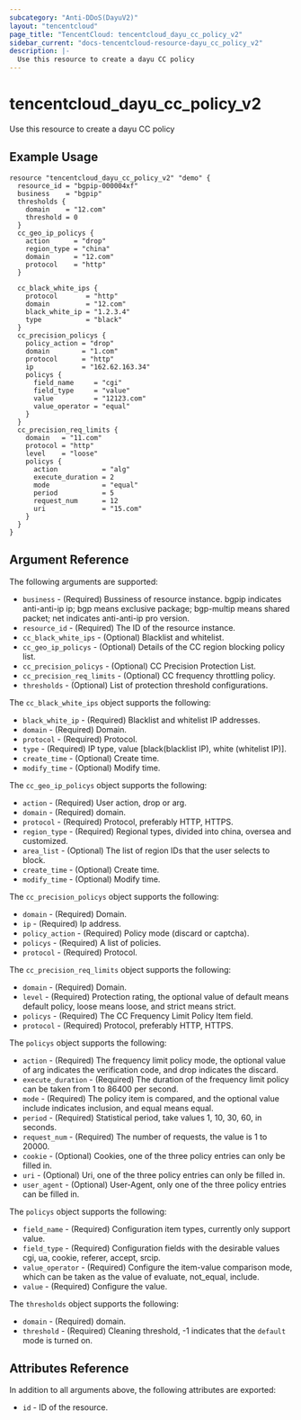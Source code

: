 ```yaml
---
subcategory: "Anti-DDoS(DayuV2)"
layout: "tencentcloud"
page_title: "TencentCloud: tencentcloud_dayu_cc_policy_v2"
sidebar_current: "docs-tencentcloud-resource-dayu_cc_policy_v2"
description: |-
  Use this resource to create a dayu CC policy
---
```


# tencentcloud_dayu_cc_policy_v2

Use this resource to create a dayu CC policy

## Example Usage

```hcl
resource "tencentcloud_dayu_cc_policy_v2" "demo" {
  resource_id = "bgpip-000004xf"
  business    = "bgpip"
  thresholds {
    domain    = "12.com"
    threshold = 0
  }
  cc_geo_ip_policys {
    action      = "drop"
    region_type = "china"
    domain      = "12.com"
    protocol    = "http"
  }

  cc_black_white_ips {
    protocol       = "http"
    domain         = "12.com"
    black_white_ip = "1.2.3.4"
    type           = "black"
  }
  cc_precision_policys {
    policy_action = "drop"
    domain        = "1.com"
    protocol      = "http"
    ip            = "162.62.163.34"
    policys {
      field_name     = "cgi"
      field_type     = "value"
      value          = "12123.com"
      value_operator = "equal"
    }
  }
  cc_precision_req_limits {
    domain   = "11.com"
    protocol = "http"
    level    = "loose"
    policys {
      action           = "alg"
      execute_duration = 2
      mode             = "equal"
      period           = 5
      request_num      = 12
      uri              = "15.com"
    }
  }
}
```

## Argument Reference

The following arguments are supported:

* `business` - (Required) Bussiness of resource instance. bgpip indicates anti-anti-ip ip; bgp means exclusive package; bgp-multip means shared packet; net indicates anti-anti-ip pro version.
* `resource_id` - (Required) The ID of the resource instance.
* `cc_black_white_ips` - (Optional) Blacklist and whitelist.
* `cc_geo_ip_policys` - (Optional) Details of the CC region blocking policy list.
* `cc_precision_policys` - (Optional) CC Precision Protection List.
* `cc_precision_req_limits` - (Optional) CC frequency throttling policy.
* `thresholds` - (Optional) List of protection threshold configurations.

The `cc_black_white_ips` object supports the following:

* `black_white_ip` - (Required) Blacklist and whitelist IP addresses.
* `domain` - (Required) Domain.
* `protocol` - (Required) Protocol.
* `type` - (Required) IP type, value [black(blacklist IP), white (whitelist IP)].
* `create_time` - (Optional) Create time.
* `modify_time` - (Optional) Modify time.

The `cc_geo_ip_policys` object supports the following:

* `action` - (Required) User action, drop or arg.
* `domain` - (Required) domain.
* `protocol` - (Required) Protocol, preferably HTTP, HTTPS.
* `region_type` - (Required) Regional types, divided into china, oversea and customized.
* `area_list` - (Optional) The list of region IDs that the user selects to block.
* `create_time` - (Optional) Create time.
* `modify_time` - (Optional) Modify time.

The `cc_precision_policys` object supports the following:

* `domain` - (Required) Domain.
* `ip` - (Required) Ip address.
* `policy_action` - (Required) Policy mode (discard or captcha).
* `policys` - (Required) A list of policies.
* `protocol` - (Required) Protocol.

The `cc_precision_req_limits` object supports the following:

* `domain` - (Required) Domain.
* `level` - (Required) Protection rating, the optional value of default means default policy, loose means loose, and strict means strict.
* `policys` - (Required) The CC Frequency Limit Policy Item field.
* `protocol` - (Required) Protocol, preferably HTTP, HTTPS.

The `policys` object supports the following:

* `action` - (Required) The frequency limit policy mode, the optional value of arg indicates the verification code, and drop indicates the discard.
* `execute_duration` - (Required) The duration of the frequency limit policy can be taken from 1 to 86400 per second.
* `mode` - (Required) The policy item is compared, and the optional value include indicates inclusion, and equal means equal.
* `period` - (Required) Statistical period, take values 1, 10, 30, 60, in seconds.
* `request_num` - (Required) The number of requests, the value is 1 to 20000.
* `cookie` - (Optional) Cookies, one of the three policy entries can only be filled in.
* `uri` - (Optional) Uri, one of the three policy entries can only be filled in.
* `user_agent` - (Optional) User-Agent, only one of the three policy entries can be filled in.

The `policys` object supports the following:

* `field_name` - (Required) Configuration item types, currently only support value.
* `field_type` - (Required) Configuration fields with the desirable values cgi, ua, cookie, referer, accept, srcip.
* `value_operator` - (Required) Configure the item-value comparison mode, which can be taken as the value of evaluate, not_equal, include.
* `value` - (Required) Configure the value.

The `thresholds` object supports the following:

* `domain` - (Required) domain.
* `threshold` - (Required) Cleaning threshold, -1 indicates that the `default` mode is turned on.

## Attributes Reference

In addition to all arguments above, the following attributes are exported:

* `id` - ID of the resource.



